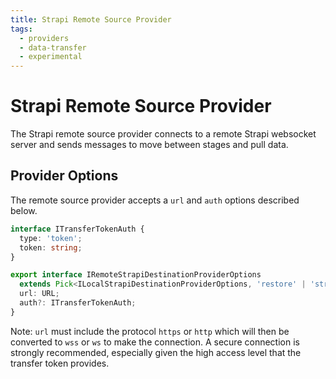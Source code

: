 ```yaml
---
title: Strapi Remote Source Provider
tags:
  - providers
  - data-transfer
  - experimental
---
```


# Strapi Remote Source Provider

The Strapi remote source provider connects to a remote Strapi websocket server and sends messages to move between stages and pull data.

## Provider Options

The remote source provider accepts a `url` and `auth` options described below.

```typescript
interface ITransferTokenAuth {
  type: 'token';
  token: string;
}

export interface IRemoteStrapiDestinationProviderOptions
  extends Pick<ILocalStrapiDestinationProviderOptions, 'restore' | 'strategy'> {
  url: URL;
  auth?: ITransferTokenAuth;
}
```

Note: `url` must include the protocol `https` or `http` which will then be converted to `wss` or `ws` to make the connection. A secure connection is strongly recommended, especially given the high access level that the transfer token provides.
